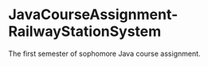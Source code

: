 # JavaCourseAssignment-RailwayStationSystem
The first semester of sophomore Java course assignment. 
